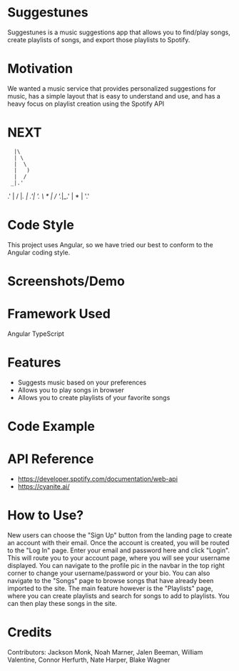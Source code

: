 # Suggestunes
Suggestunes is a music suggestions app that allows you to find/play songs, create playlists of songs, and export those playlists to Spotify.

# Motivation
We wanted a music service that provides personalized suggestions for music, has a simple layout that is easy to understand and use, and has a heavy focus on playlist creation using the Spotify API
# NEXT
      |\
      | \
      |  \
      |   )
      |  /  
     _|.'
   .' |
  /   |_.
 |  .'|  '.
  \ * |   /
   '._|_.'
      |
    * |
    '.'

# Code Style
This project uses Angular, so we have tried our best to conform to the Angular coding style.

# Screenshots/Demo

# Framework Used
Angular TypeScript

# Features
* Suggests music based on your preferences
* Allows you to play songs in browser
* Allows you to create playlists of your favorite songs

# Code Example

# API Reference
* https://developer.spotify.com/documentation/web-api
* https://cyanite.ai/

# How to Use?
New users can choose the "Sign Up" button from the landing page to create an account with their email. Once the account is created, you will be routed to the "Log In" page. Enter your email and password here and click "Login". This will route you to your account page, where you will see your username displayed. You can navigate to the profile pic in the navbar in the top right corner to change your username/password or your bio. You can also navigate to the "Songs" page to browse songs that have already been imported to the site. The main feature however is the "Playlists" page, where you can create playlists and search for songs to add to playlists. You can then play these songs in the site.

# Credits
Contributors: Jackson Monk, Noah Marner, Jalen Beeman, William Valentine, Connor Herfurth, Nate Harper, Blake Wagner
